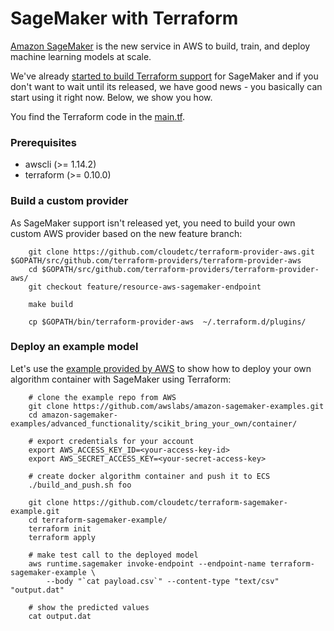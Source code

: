 # SageMaker with Terraform

[Amazon SageMaker](https://aws.amazon.com/sagemaker/) is the new service in AWS to build, train,
and deploy machine learning models at scale.

We've already [started to build Terraform support](https://github.com/terraform-providers/terraform-provider-aws/issues/2493) for SageMaker
and if you don't want to wait until its released, we have good news - you basically can start using it right now. Below, we show you how.

You find the Terraform code in the [main.tf](main.tf).

### Prerequisites

* awscli  (>= 1.14.2)
* terraform (>= 0.10.0)

### Build a custom provider

As SageMaker support isn't released yet, you need to build your own custom AWS provider based on the new feature
branch:

```
    git clone https://github.com/cloudetc/terraform-provider-aws.git $GOPATH/src/github.com/terraform-providers/terraform-provider-aws
    cd $GOPATH/src/github.com/terraform-providers/terraform-provider-aws/
    git checkout feature/resource-aws-sagemaker-endpoint
    
    make build
    
    cp $GOPATH/bin/terraform-provider-aws  ~/.terraform.d/plugins/
``` 


### Deploy an example model

Let's use the [example provided by 
AWS](https://github.com/awslabs/amazon-sagemaker-examples/blob/master/advanced_functionality/scikit_bring_your_own/scikit_bring_your_own.ipynb)
to show how to deploy your own algorithm container with SageMaker using Terraform:

```
    # clone the example repo from AWS
    git clone https://github.com/awslabs/amazon-sagemaker-examples.git
    cd amazon-sagemaker-examples/advanced_functionality/scikit_bring_your_own/container/
    
    # export credentials for your account
    export AWS_ACCESS_KEY_ID=<your-access-key-id>
    export AWS_SECRET_ACCESS_KEY=<your-secret-access-key>
    
    # create docker algorithm container and push it to ECS
    ./build_and_push.sh foo
    
    git clone https://github.com/cloudetc/terraform-sagemaker-example.git
    cd terraform-sagemaker-example/
    terraform init
    terraform apply
    
    # make test call to the deployed model
    aws runtime.sagemaker invoke-endpoint --endpoint-name terraform-sagemaker-example \
        --body "`cat payload.csv`" --content-type "text/csv" "output.dat"
        
    # show the predicted values
    cat output.dat
```
